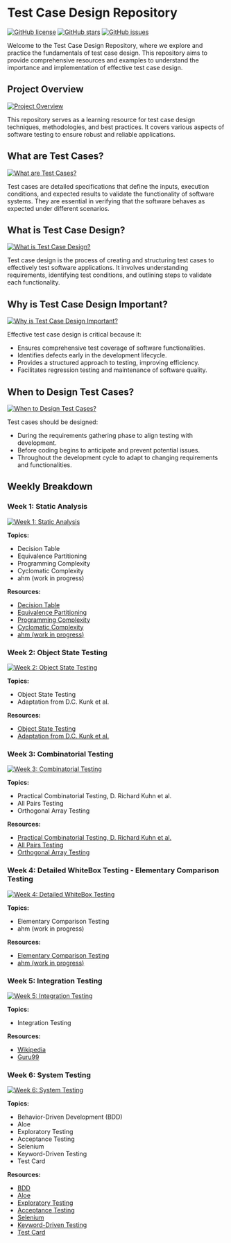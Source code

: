 # Test Case Design Repository
[![GitHub license](https://img.shields.io/github/license/JubairRahman/test_case_design.svg?style=for-the-badge&color=FAF8D4&logo=apache&labelColor=9A031E)](https://github.com/JubairRahman/test_case_design/blob/master/LICENSE) [![GitHub stars](https://img.shields.io/github/stars/JubairRahman/test_case_design.svg?style=for-the-badge&logo=github&color=1D3461&labelColor=85C7DE)](https://github.com/JubairRahman/test_case_design/stargazers) [![GitHub issues](https://img.shields.io/github/issues/JubairRahman/test_case_design.svg?style=for-the-badge&color=red&logo=e&labelColor=ADA7C9)](https://github.com/JubairRahman/test_case_design/issues)






Welcome to the Test Case Design Repository, where we explore and practice the fundamentals of test case design. This repository aims to provide comprehensive resources and examples to understand the importance and implementation of effective test case design.

## Project Overview

[![Project Overview](https://img.shields.io/badge/Project%20Overview-Test%20Case%20Design-blue?style=for-the-badge)]()

This repository serves as a learning resource for test case design techniques, methodologies, and best practices. It covers various aspects of software testing to ensure robust and reliable applications.

## What are Test Cases?

[![What are Test Cases?](https://img.shields.io/badge/What%20are%20Test%20Cases-Detailed-green?style=for-the-badge)]()

Test cases are detailed specifications that define the inputs, execution conditions, and expected results to validate the functionality of software systems. They are essential in verifying that the software behaves as expected under different scenarios.

## What is Test Case Design?

[![What is Test Case Design?](https://img.shields.io/badge/What%20is%20Test%20Case%20Design-Process-yellow?style=for-the-badge)]()

Test case design is the process of creating and structuring test cases to effectively test software applications. It involves understanding requirements, identifying test conditions, and outlining steps to validate each functionality.

## Why is Test Case Design Important?

[![Why is Test Case Design Important?](https://img.shields.io/badge/Why%20is%20Test%20Case%20Design%20Important-Critical-red?style=for-the-badge)]()

Effective test case design is critical because it:
- Ensures comprehensive test coverage of software functionalities.
- Identifies defects early in the development lifecycle.
- Provides a structured approach to testing, improving efficiency.
- Facilitates regression testing and maintenance of software quality.

## When to Design Test Cases?

[![When to Design Test Cases?](https://img.shields.io/badge/When%20to%20Design%20Test%20Cases-Timeline-orange?style=for-the-badge)]()

Test cases should be designed:
- During the requirements gathering phase to align testing with development.
- Before coding begins to anticipate and prevent potential issues.
- Throughout the development cycle to adapt to changing requirements and functionalities.

## Weekly Breakdown

### Week 1: Static Analysis

[![Week 1: Static Analysis](https://img.shields.io/badge/Week%201-Static%20Analysis-lightgrey?style=for-the-badge)]()

**Topics:**
- Decision Table
- Equivalence Partitioning
- Programming Complexity
- Cyclomatic Complexity
- ahm (work in progress)

**Resources:**
- [Decision Table](https://en.wikipedia.org/wiki/Decision_table)
- [Equivalence Partitioning](https://en.wikipedia.org/wiki/Equivalence_partitioning)
- [Programming Complexity](https://en.wikipedia.org/wiki/Programming_complexity)
- [Cyclomatic Complexity](https://en.wikipedia.org/wiki/Cyclomatic_complexity)
- [ahm (work in progress)](https://github.com/jbloemendal/ahm)

### Week 2: Object State Testing

[![Week 2: Object State Testing](https://img.shields.io/badge/Week%202-Object%20State%20Testing-blueviolet?style=for-the-badge)]()

**Topics:**
- Object State Testing
- Adaptation from D.C. Kunk et al.

**Resources:**
- [Object State Testing](https://en.wikipedia.org/wiki/Object_state_testing)
- [Adaptation from D.C. Kunk et al.](https://pdfs.semanticscholar.org/c099/37b9d87cf8020fc897b882c412229f5a7c68.pdf)

### Week 3: Combinatorial Testing

[![Week 3: Combinatorial Testing](https://img.shields.io/badge/Week%203-Combinatorial%20Testing-success?style=for-the-badge)]()

**Topics:**
- Practical Combinatorial Testing, D. Richard Kuhn et al.
- All Pairs Testing
- Orthogonal Array Testing

**Resources:**
- [Practical Combinatorial Testing, D. Richard Kuhn et al.](https://nvlpubs.nist.gov/nistpubs/Legacy/SP/nistspecialpublication800-142.pdf)
- [All Pairs Testing](https://en.wikipedia.org/wiki/All-pairs_testing)
- [Orthogonal Array Testing](https://en.wikipedia.org/wiki/Orthogonal_array_testing)

### Week 4: Detailed WhiteBox Testing - Elementary Comparison Testing

[![Week 4: Detailed WhiteBox Testing](https://img.shields.io/badge/Week%204-Detailed%20WhiteBox-lightgreen?style=for-the-badge)]()

**Topics:**
- Elementary Comparison Testing
- ahm (work in progress)

**Resources:**
- [Elementary Comparison Testing](https://en.wikipedia.org/wiki/Elementary_comparison_testing)
- [ahm (work in progress)](https://github.com/jbloemendal/ahm/blob/master/ahm-paper.pdf)

### Week 5: Integration Testing

[![Week 5: Integration Testing](https://img.shields.io/badge/Week%205-Integration%20Testing-orange?style=for-the-badge)]()

**Topics:**
- Integration Testing

**Resources:**
- [Wikipedia](https://en.wikipedia.org/wiki/Integration_testing)
- [Guru99](https://www.guru99.com/integration-testing.html)

### Week 6: System Testing

[![Week 6: System Testing](https://img.shields.io/badge/Week%206-System%20Testing-red?style=for-the-badge)]()

**Topics:**
- Behavior-Driven Development (BDD)
- Aloe
- Exploratory Testing
- Acceptance Testing
- Selenium
- Keyword-Driven Testing
- Test Card

**Resources:**
- [BDD](https://en.wikipedia.org/wiki/Behavior-driven_development)
- [Aloe](https://aloe.readthedocs.io/en/latest/index.html#)
- [Exploratory Testing](https://en.wikipedia.org/wiki/Exploratory_testing)
- [Acceptance Testing](https://en.wikipedia.org/wiki/Acceptance_testing)
- [Selenium](https://en.wikipedia.org/wiki/Selenium_(software))
- [Keyword-Driven Testing](https://en.wikipedia.org/wiki/Keyword-driven_testing)
- [Test Card](https://en.wikipedia.org/wiki/Test_card)



